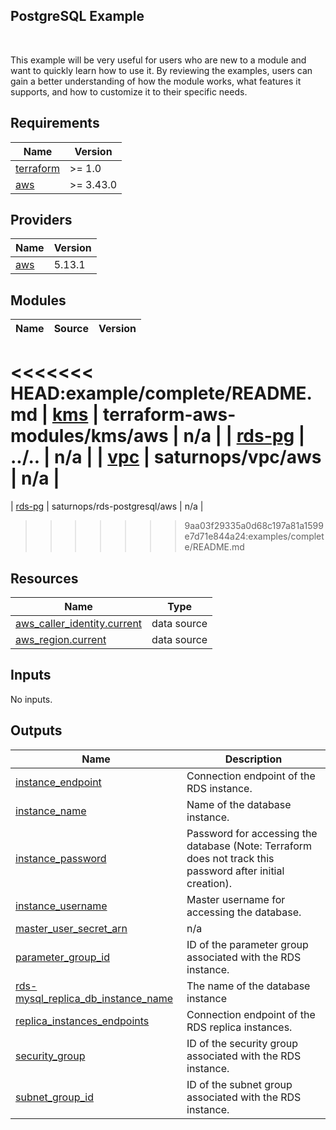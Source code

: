 ## PostgreSQL Example


<br>

This example will be very useful for users who are new to a module and want to quickly learn how to use it. By reviewing the examples, users can gain a better understanding of how the module works, what features it supports, and how to customize it to their specific needs.

<!-- BEGINNING OF PRE-COMMIT-TERRAFORM DOCS HOOK -->
## Requirements

| Name | Version |
|------|---------|
| <a name="requirement_terraform"></a> [terraform](#requirement\_terraform) | >= 1.0 |
| <a name="requirement_aws"></a> [aws](#requirement\_aws) | >= 3.43.0 |

## Providers

| Name | Version |
|------|---------|
| <a name="provider_aws"></a> [aws](#provider\_aws) | 5.13.1 |

## Modules

| Name | Source | Version |
|------|--------|---------|
<<<<<<< HEAD:example/complete/README.md
| <a name="module_kms"></a> [kms](#module\_kms) | terraform-aws-modules/kms/aws | n/a |
| <a name="module_rds-pg"></a> [rds-pg](#module\_rds-pg) | ../.. | n/a |
| <a name="module_vpc"></a> [vpc](#module\_vpc) | saturnops/vpc/aws | n/a |
=======
| <a name="module_rds-pg"></a> [rds-pg](#module\_rds-pg) | saturnops/rds-postgresql/aws | n/a |
>>>>>>> 9aa03f29335a0d68c197a81a1599e7d71e844a24:examples/complete/README.md

## Resources

| Name | Type |
|------|------|
| [aws_caller_identity.current](https://registry.terraform.io/providers/hashicorp/aws/latest/docs/data-sources/caller_identity) | data source |
| [aws_region.current](https://registry.terraform.io/providers/hashicorp/aws/latest/docs/data-sources/region) | data source |

## Inputs

No inputs.

## Outputs

| Name | Description |
|------|-------------|
| <a name="output_instance_endpoint"></a> [instance\_endpoint](#output\_instance\_endpoint) | Connection endpoint of the RDS instance. |
| <a name="output_instance_name"></a> [instance\_name](#output\_instance\_name) | Name of the database instance. |
| <a name="output_instance_password"></a> [instance\_password](#output\_instance\_password) | Password for accessing the database (Note: Terraform does not track this password after initial creation). |
| <a name="output_instance_username"></a> [instance\_username](#output\_instance\_username) | Master username for accessing the database. |
| <a name="output_master_user_secret_arn"></a> [master\_user\_secret\_arn](#output\_master\_user\_secret\_arn) | n/a |
| <a name="output_parameter_group_id"></a> [parameter\_group\_id](#output\_parameter\_group\_id) | ID of the parameter group associated with the RDS instance. |
| <a name="output_rds-mysql_replica_db_instance_name"></a> [rds-mysql\_replica\_db\_instance\_name](#output\_rds-mysql\_replica\_db\_instance\_name) | The name of the database instance |
| <a name="output_replica_instances_endpoints"></a> [replica\_instances\_endpoints](#output\_replica\_instances\_endpoints) | Connection endpoint of the RDS replica instances. |
| <a name="output_security_group"></a> [security\_group](#output\_security\_group) | ID of the security group associated with the RDS instance. |
| <a name="output_subnet_group_id"></a> [subnet\_group\_id](#output\_subnet\_group\_id) | ID of the subnet group associated with the RDS instance. |
<!-- END OF PRE-COMMIT-TERRAFORM DOCS HOOK -->
